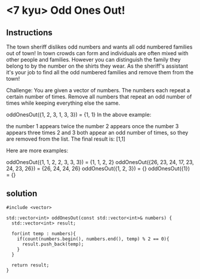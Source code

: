 # <7 kyu> Odd Ones Out!

## Instructions

The town sheriff dislikes odd numbers and wants all odd numbered families out of town! In town crowds can form and individuals are often mixed with other people and families. However you can distinguish the family they belong to by the number on the shirts they wear. As the sheriff's assistant it's your job to find all the odd numbered families and remove them from the town!

Challenge: You are given a vector of numbers. The numbers each repeat a certain number of times. Remove all numbers that repeat an odd number of times while keeping everything else the same.

oddOnesOut({1, 2, 3, 1, 3, 3}) = {1, 1}
In the above example:

the number 1 appears twice
the number 2 appears once
the number 3 appears three times
2 and 3 both appear an odd number of times, so they are removed from the list. The final result is: [1,1]

Here are more examples:

oddOnesOut({1, 1, 2, 2, 3, 3, 3}) = {1, 1, 2, 2}
oddOnesOut({26, 23, 24, 17, 23, 24, 23, 26}) = {26, 24, 24, 26}
oddOnesOut({1, 2, 3}) = {}
oddOnesOut({1}) = {}

## solution

```
#include <vector>

std::vector<int> oddOnesOut(const std::vector<int>& numbers) {
  std::vector<int> result;
  
  for(int temp : numbers){
    if(count(numbers.begin(), numbers.end(), temp) % 2 == 0){
      result.push_back(temp);
    }
  }
  
  return result;
}
```
